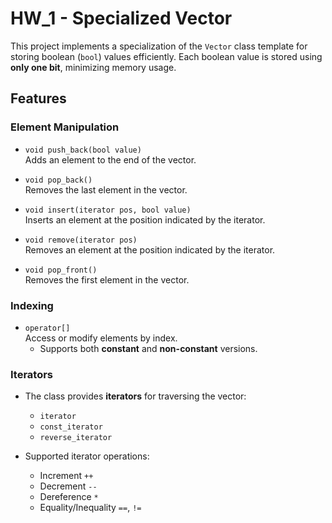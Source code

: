 # HW_1 - Specialized Vector<bool>

This project implements a specialization of the `Vector` class template for storing boolean (`bool`) values efficiently. Each boolean value is stored using **only one bit**, minimizing memory usage.

## Features

### Element Manipulation

- `void push_back(bool value)`  
  Adds an element to the end of the vector.

- `void pop_back()`  
  Removes the last element in the vector.

- `void insert(iterator pos, bool value)`  
  Inserts an element at the position indicated by the iterator.

- `void remove(iterator pos)`  
  Removes an element at the position indicated by the iterator.

- `void pop_front()`  
  Removes the first element in the vector.

### Indexing

- `operator[]`  
  Access or modify elements by index.
  - Supports both **constant** and **non-constant** versions.

### Iterators

- The class provides **iterators** for traversing the vector:
  - `iterator`
  - `const_iterator`
  - `reverse_iterator`

- Supported iterator operations:
  - Increment `++`
  - Decrement `--`
  - Dereference `*`
  - Equality/Inequality `==`, `!=`

